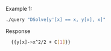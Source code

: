 Example 1:
```bash
./query "DSolve[y'[x] == x, y[x], x]"
```
Response</b>
```bash
  {{y[x]->x^2/2 + C[1]}}
```
